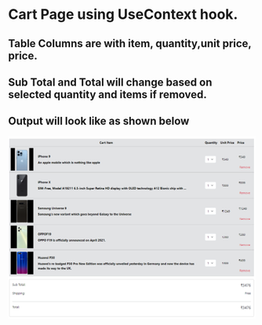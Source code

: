 # Cart Page using UseContext hook.

## Table Columns are with item, quantity,unit price, price.
## Sub Total and Total will change based on selected quantity and items if removed.
## Output will look like as shown below
![image](image.png)
